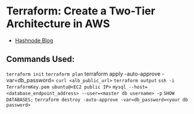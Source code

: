 # Terraform: Create a Two-Tier Architecture in AWS


- [Hashnode Blog](https://shreya-gupta.hashnode.dev/deploying-a-two-tier-architecture-in-aws-using-terraform "<Two tier architecture using terraform> Hashnode Blog")


## Commands Used:
`terraform init`
`terraform plan`
terraform apply -auto-approve -var=db_password=<your RDS db password>
`curl <alb_public_url>`
`terraform output`
`ssh -i TerraformKey.pem ubuntu@<EC2 public IP>`
`mysql --host=<database_endpoint_address> --user=<master db username> -p`
`SHOW DATABASES;`
`terraform destroy -auto-approve -var=db_password=<your db password>`
